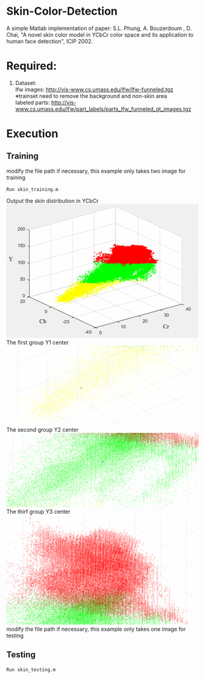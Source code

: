 # Skin-Color-Detection
A simple Matlab implementation of paper: S.L. Phung, A. Bouzerdoum
, D. Chai, "A novel skin color model in YCbCr color space and its application to human face detection", ICIP 2002.

# Required:
1. Dataset: <br>
lfw images: http://vis-www.cs.umass.edu/lfw/lfw-funneled.tgz <br>
※trainset need to remove the background and non-skin area <br>
labeled parts: http://vis-www.cs.umass.edu/lfw/part_labels/parts_lfw_funneled_gt_images.tgz

# Execution
## Training
modify the file path if necessary, this example only takes two image for training
```
Run skin_training.m
```
Output the skin distribution in YCbCr
<br>
![Skin distribution in YCbCr](Skin_model.png)
<br>
The first group Y1 center
![Skin distribution in YCbCr](Y1_Center.jpg)
<br>
The second group Y2 center
![Skin distribution in YCbCr](Y2_Center.jpg)
<br>
The thirf group Y3 center
![Skin distribution in YCbCr](Y3_Center.jpg)
<br>
modify the file path if necessary, this example only takes one image for testing
## Testing
```
Run skin_testing.m
```
